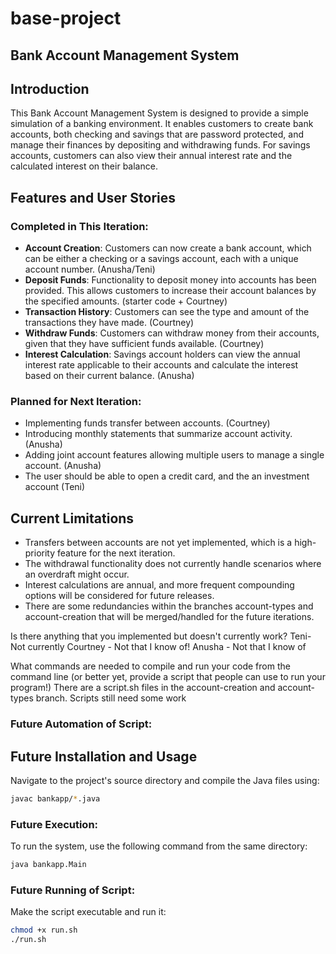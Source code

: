 # base-project
## Bank Account Management System

## Introduction

This Bank Account Management System is designed to provide a simple simulation of a banking environment. It enables customers to create bank accounts, both checking and savings that are password protected, and manage their finances by depositing and withdrawing funds. For savings accounts, customers can also view their annual interest rate and the calculated interest on their balance.

## Features and User Stories

### Completed in This Iteration:

- **Account Creation**: Customers can now create a bank account, which can be either a checking or a savings account, each with a unique account number. (Anusha/Teni)
- **Deposit Funds**: Functionality to deposit money into accounts has been provided. This allows customers to increase their account balances by the specified amounts. (starter code + Courtney)
-  **Transaction History**: Customers can see the type and amount of the transactions they have made. (Courtney)
- **Withdraw Funds**: Customers can withdraw money from their accounts, given that they have sufficient funds available. (Courtney)
- **Interest Calculation**: Savings account holders can view the annual interest rate applicable to their accounts and calculate the interest based on their current balance. (Anusha)

### Planned for Next Iteration:

- Implementing funds transfer between accounts. (Courtney)
- Introducing monthly statements that summarize account activity. (Anusha)
- Adding joint account features allowing multiple users to manage a single account. (Anusha)
- The user should be able to open a credit card, and the an investment account (Teni)

## Current Limitations

- Transfers between accounts are not yet implemented, which is a high-priority feature for the next iteration.
- The withdrawal functionality does not currently handle scenarios where an overdraft might occur.
- Interest calculations are annual, and more frequent compounding options will be considered for future releases.
- There are some redundancies within the branches account-types and account-creation that will be merged/handled for the future iterations.

Is there anything that you implemented but doesn't currently work? 
  Teni- Not currently 
  Courtney - Not that I know of!
  Anusha - Not that I know of
  
What commands are needed to compile and run your code from the command line (or better yet, provide a script that people can use to run your program!) 
There are a script.sh files in the account-creation and account-types branch. Scripts still need some work

### Future Automation of Script:

## Future Installation and Usage

Navigate to the project's source directory and compile the Java files using:

```bash
javac bankapp/*.java
```

### Future Execution:

To run the system, use the following command from the same directory:

```bash
java bankapp.Main
```

### Future Running of Script:

Make the script executable and run it:

```bash
chmod +x run.sh
./run.sh
```
